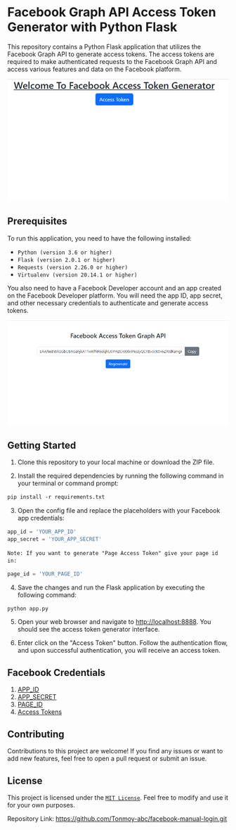 # Facebook Graph API Access Token Generator with Python Flask #

This repository contains a Python Flask application that utilizes the Facebook Graph API to generate access tokens. The access tokens are required to make authenticated requests to the Facebook Graph API and access various features and data on the Facebook platform.

![Screenshot 1](https://github.com/Tonmoy-abc/facebook-manual-login/blob/main/img/sc1.png?raw=true)

## Prerequisites ##

To run this application, you need to have the following installed:

- `Python (version 3.6 or higher)`
- `Flask (version 2.0.1 or higher)`
- `Requests (version 2.26.0 or higher)`
- `Virtualenv (version 20.14.1 or higher)`

You also need to have a Facebook Developer account and an app created on the Facebook Developer platform. You will need the app ID, app secret, and other necessary credentials to authenticate and generate access tokens.

![Screenshot 1](https://github.com/Tonmoy-abc/facebook-manual-login/blob/main/img/sc2.png?raw=true)

## Getting Started ##

1. Clone this repository to your local machine or download the ZIP file.

2. Install the required dependencies by running the following command in your terminal or command prompt:

```markdown
pip install -r requirements.txt
```

3. Open the config file and replace the placeholders with your Facebook app credentials:


```python
app_id = 'YOUR_APP_ID'
app_secret = 'YOUR_APP_SECRET'
```

`Note: If you want to generate "Page Access Token" give your page id in:`  

```python
page_id = 'YOUR_PAGE_ID'
```  

4. Save the changes and run the Flask application by executing the following command:

```markdown
python app.py
```

5. Open your web browser and navigate to <http://localhost:8888>. You should see the access token generator interface.

6. Enter click on the "Access Token" button. Follow the authentication flow, and upon successful authentication, you will receive an access token.

## Facebook Credentials ##

1. [APP_ID][app_id]
2. [APP_SECRET][app_secret]
3. [PAGE_ID][page_id]
4. [Access Tokens][access_tokens]

## Contributing ##

Contributions to this project are welcome! If you find any issues or want to add new features, feel free to open a pull request or submit an issue.

## License ##

This project is licensed under the [`MIT License`][license]. Feel free to modify and use it for your own purposes.

Repository Link: <https://github.com/Tonmoy-abc/facebook-manual-login.git>

[app_id]:https://goldplugins.com/documentation/wp-social-pro-documentation/how-to-get-an-app-id-and-secret-key-from-facebook/
[app_secret]:https://goldplugins.com/documentation/wp-social-pro-documentation/how-to-get-an-app-id-and-secret-key-from-facebook/
[access_tokens]:https://developers.facebook.com/tools/accesstoken/
[page_id]:https://www.facebook.com/business/help/2814101678867149
[license]:https://github.com/Tonmoy-abc/facebook-manual-login/blob/main/LICENSE
